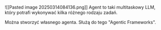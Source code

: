 ![[Pasted image 20250314084136.png]]
Agent to taki multitaskowy LLM, który potrafi wykonywać kilka różnego rodzaju zadań.

Można stworzyć własnego agenta.
Służą do tego "Agentic Frameworks".

